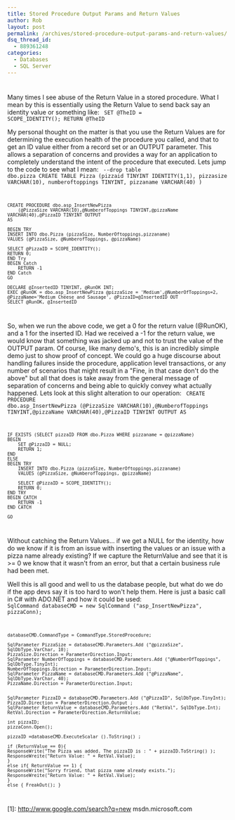 ```yaml
---
title: Stored Procedure Output Params and Return Values
author: Rob
layout: post
permalink: /archives/stored-procedure-output-params-and-return-values/
dsq_thread_id:
  - 889361248
categories:
  - Databases
  - SQL Server
---
```

# 

Many times I see abuse of the Return Value in a stored procedure. What I mean by this is essentially using the Return Value to send back say an identity value or something like:
<code>
	SET @TheID = SCOPE_IDENTITY();
	RETURN @TheID
</code>

My personal thought on the matter is that you use the Return Values are for determining the execution health of the procedure you called, and that to get an ID value either from a record set or an OUTPUT parameter. This allows a separation of concerns and provides a way for an application to completely understand the intent of the procedure that executed. Lets jump to the code to see what I mean:
<code>
	--drop table dbo.pizza
	CREATE TABLE Pizza (pizzaid TINYINT IDENTITY(1,1), pizzasize VARCHAR(10), numberoftoppings TINYINT, pizzaname VARCHAR(40) )

	CREATE PROCEDURE dbo.asp_InsertNewPizza
		(@PizzaSize VARCHAR(10),@NumberofToppings TINYINT,@pizzaName VARCHAR(40),@PizzaID TINYINT OUTPUT
	AS

	BEGIN TRY
	INSERT INTO dbo.Pizza (pizzaSize, NumberOftoppings,pizzaname)
	VALUES (@PizzaSize, @NumberofToppings, @pizzaName)

	SELECT @PizzaID = SCOPE_IDENTITY();
	RETURN 0;
	END Try
	BEGIN Catch
		RETURN -1
	END Catch
	GO

	DECLARE @InsertedID TINYINT, @RunOK INT;
	EXEC @RunOK = dbo.asp_InsertNewPizza @pizzaSize = 'Medium',@NumberOfToppings=2, @PizzaName='Medium Cheese and Sausage', @PizzaID=@InsertedID OUT
	SELECT @RunOK, @InsertedID
</code>

So, when we run the above code, we get a 0 for the return value (@RunOK), and a 1 for the inserted ID. Had we received a -1 for the return value, we would know that something was jacked up and not to trust the value of the OUTPUT param. Of course, like many demo's, this is an incredibly simple demo just to show proof of concept. We could go a huge discourse about handling failures inside the procedure, application level transactions, or any number of scenarios that might result in a "Fine, in that case don't do the above" but all that does is take away from the general message of separation of concerns and being able to quickly convey what actually happened. Lets look at this slight alteration to our operation:
<code>
	CREATE PROCEDURE dbo.asp_InsertNewPizza
		(@PizzaSize VARCHAR(10),@NumberofToppings TINYINT,@pizzaName VARCHAR(40),@PizzaID TINYINT OUTPUT
	AS

	IF EXISTS (SELECT pizzaID FROM dbo.Pizza WHERE pizzaname = @pizzaName)
	BEGIN
		SET @PizzaID = NULL;
		RETURN 1;	
	END
	ELSE
	BEGIN TRY
		INSERT INTO dbo.Pizza (pizzaSize, NumberOftoppings,pizzaname)
		VALUES (@PizzaSize, @NumberofToppings, @pizzaName)

		SELECT @PizzaID = SCOPE_IDENTITY();
		RETURN 0;
	END TRY
	BEGIN CATCH
		RETURN -1
	END CATCH

	GO
</code>

Without catching the Return Values... if we get a NULL for the identity, how do we know if it is from an issue with inserting the values or an issue with a pizza name already existing? If we capture the ReturnValue and see that it is >= 0 we know that it wasn't from an error, but that a certain business rule had been met.

Well this is all good and well to us the database people, but what do we do if the app devs say it is too hard to won't help them. Here is just a basic call in C# with ADO.NET and how it could be used:
<code>
	SqlCommand databaseCMD = new SqlCommand ("asp_InsertNewPizza", pizzaConn);

	databaseCMD.CommandType = CommandType.StoredProcedure;

	SqlParameter PizzaSize = databaseCMD.Parameters.Add ("@pizzaSize", SqlDbType.VarChar, 10);
	PizzaSize.Direction = ParameterDirection.Input;
	SqlParameter NumberOfToppings = databaseCMD.Parameters.Add ("@NumberOfToppings", SqlDbType.TinyInt);
	NumberOfToppings.Direction = ParameterDirection.Input;
	SqlParameter PizzaName = databaseCMD.Parameters.Add ("@PizzaName", SqlDbType.VarChar, 40);
	PizzaName.Direction = ParameterDirection.Input;


	SqlParameter PizzaID = databaseCMD.Parameters.Add ("@PizzaID", SqlDbType.TinyInt);
	PizzaID.Direction = ParameterDirection.Output ;
	SqlParameter ReturnValue = databaseCMD.Parameters.Add ("RetVal", SqlDbType.Int);
	RetVal.Direction = ParameterDirection.ReturnValue;

	int pizzaID;
	pizzaConn.Open();

	pizzaID =databaseCMD.ExecuteScalar ().ToString() ;

	if (ReturnValue == 0){
	ResponseWrite("The Pizza was added. The pizzaID is : " + pizzaID.ToString() );
	ResponseWreite("Return Value: " + RetVal.Value);
	}
	else if{ ReturnValue == 1) {
	ResponseWrite("Sorry friend, that pizza name already exists.");
	ResponseWreite("Return Value: " + RetVal.Value);
	}
	else { FreakOut(); }
</code>

 [1]: http://www.google.com/search?q=new msdn.microsoft.com